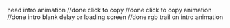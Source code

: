 head intro animation  //done
click to copy   //done
click to copy animation     //done
intro blank delay or loading screen     //done
rgb trail on intro animation